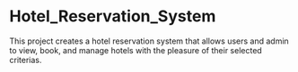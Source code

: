 # Hotel_Reservation_System
 This project creates a hotel reservation system that allows users and admin to view, book, and manage hotels with the pleasure of their selected criterias. 
